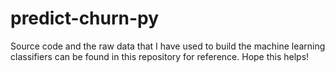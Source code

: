 # predict-churn-py

Source code and the raw data that I have used to build the machine learning classifiers can be found in this repository for reference. Hope this helps!
